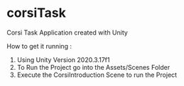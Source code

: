 # corsiTask
Corsi Task Application created with Unity


How to get it running :
  1. Using Unity Version 2020.3.17f1
  2. To Run the Project go into the Assets/Scenes Folder
  3. Execute the CorsiIntroduction Scene to run the Project
